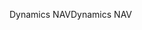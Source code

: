 <span data-ttu-id="9cd53-101">Dynamics NAV</span><span class="sxs-lookup"><span data-stu-id="9cd53-101">Dynamics NAV</span></span>
